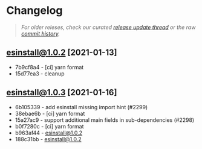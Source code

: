 # Changelog

> _For older releses, check our curated [release update thread](https://github.com/snowpackjs/snowpack/discussions/1183) or the raw [commit history](https://github.com/snowpackjs/snowpack/commits/main/esinstall)._

## esinstall@1.0.2 [2021-01-13]

- 7b9cf8a4 - [ci] yarn format
- 15d77ea3 - cleanup


## esinstall@1.0.3 [2021-01-16]

* 6b105339 - add esinstall missing import hint (#2299) 
* 38ebae6b - [ci] yarn format 
* 15a27ac9 - support additional main fields in sub-dependencies (#2298) <Aaron Ross>
* b0f7280c - [ci] yarn format 
* b963af44 - esinstall@1.0.2 
* 188c31bb - esinstall@1.0.2 